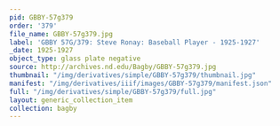 ```yaml
---
pid: GBBY-57g379
order: '379'
file_name: GBBY-57g379.jpg
label: 'GBBY 57G/379: Steve Ronay: Baseball Player - 1925-1927'
_date: 1925-1927
object_type: glass plate negative
source: http://archives.nd.edu/Bagby/GBBY-57g379.jpg
thumbnail: "/img/derivatives/simple/GBBY-57g379/thumbnail.jpg"
manifest: "/img/derivatives/iiif/images/GBBY-57g379/manifest.json"
full: "/img/derivatives/simple/GBBY-57g379/full.jpg"
layout: generic_collection_item
collection: bagby
---
```

